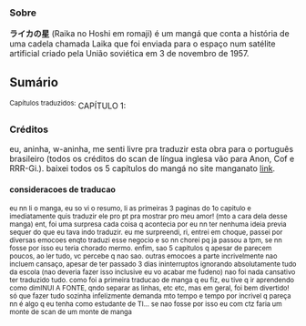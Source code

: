 ### Sobre
**ライカの星** (Raika no Hoshi em romaji) é um mangá que conta a história de uma cadela chamada Laika que foi enviada para o espaço num satélite artificial criado pela União soviética em 3 de novembro de 1957.

## Sumário
<sup>Capítulos traduzidos:</sup>
CAPÍTULO 1: 

### Créditos
eu, aninha, w-aninha, me senti livre pra traduzir esta obra para o português brasileiro (todos os créditos do scan de língua inglesa vão para Anon, Cof e RRR-Gi.).
baixei todos os 5 capítulos do mangá no site manganato [link](https://manganato.com/manga-ih985964).

#### consideracoes de traducao
<sub>eu nn li o manga, eu so vi o resumo, li as primeiras 3 paginas do 1o capitulo e imediatamente quis traduzir ele pro pt pra mostrar pro meu amor! (mto a cara dela desse manga)
ent, foi uma surpresa cada coisa q acontecia por eu nn ter nenhuma ideia previa sequer do que eu tava indo traduzir.
eu me surpreendi, ri, entrei em choque, passei por diversas emocoes enqto traduzi esse negocio e so nn chorei pq ja passou a tpm, se nn fosse por isso eu teria chorado mermo.
enfim, sao 5 capitulos q apesar de parecem poucos, ao ler tudo, vc percebe q nao sao. 
outras emocoes a parte incrivelmente nao incluem cansaço, apesar de ter passado 3 dias ininterruptos ignorando absolutamente tudo da escola (nao deveria fazer isso inclusive eu vo acabar me fudeno) nao foi nada cansativo ter traduzido tudo. como foi a primeira traducao de manga q eu fiz, eu tive q ir aprendendo como dimINUI A FONTE, qndo separar as linhas, etc etc, mas em geral, foi bem divertido! só que fazer tudo sozinha infelizmente demanda mto tempo e tempo por incrivel q pareça nn é algo q eu tenha como estudante de TI... se nao fosse por isso eu com ctz faria um monte de scan de um monte de manga</sub>
